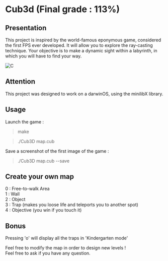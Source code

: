 # Cub3d (Final grade : 113%)

## Presentation
This project is inspired by the world-famous eponymous game, considered the first FPS ever developed. It will allow you to explore the ray-casting technique. Your objective is to make a dynamic sight within a labyrinth, in which you will have to find your way.

![C](https://img.shields.io/badge/C-00599C?style=for-the-badge&logo=c&logoColor=white)

## Attention
This project was designed to work on a darwinOS, using the minilibX library.

## Usage

Launch the game :

> make

> ./Cub3D map.cub

Save a screenshot of the first image of the game :

> ./Cub3D map.cub --save

## Create your own map

0 : Free-to-walk Area </br>
1 : Wall </br>
2 : Object </br>
3 : Trap (makes you loose life and teleports you to another spot) </br>
4 : Objective (you win if you touch it) </br>

## Bonus

Pressing 'o' will display all the traps in 'Kindergarten mode'

Feel free to modify the map in order to design new levels ! </br>
Feel free to ask if you have any question.
